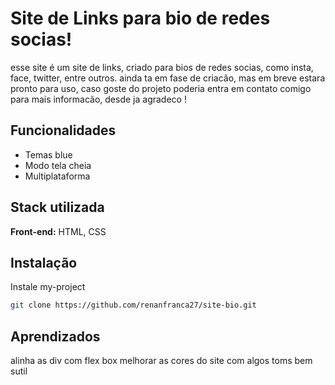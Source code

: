 # Site de Links para bio de redes socias!
esse site é um site de links, criado para bios  de redes socias, como insta, face, twitter, entre outros. ainda ta em fase de criacão, mas em breve estara pronto para uso, caso goste do projeto poderia entra em contato comigo para mais informacão, desde ja agradeco !



## Funcionalidades

- Temas blue
- Modo tela cheia
- Multiplataforma


## Stack utilizada

**Front-end:**  HTML, CSS 


## Instalação

Instale my-project 

```bash
git clone https://github.com/renanfranca27/site-bio.git
```
    
## Aprendizados

alinha as div com flex box
melhorar as cores do site com algos toms bem sutil 
